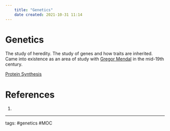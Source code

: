 ```yaml
---
	title: "Genetics"
	date created: 2021-10-31 11:14
---
```

# Genetics

The study of heredity. The study of genes and how traits are inherited. Came into existence as an area of study with [Gregor Mendal](Gregor%20Mendal.md) in the mid-19th century.

[Protein Synthesis](Protein%20Synthesis.md)

# References
1. 

---
tags: #genetics #MOC